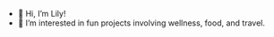 - 👋 Hi, I’m Lily!
- 💞️ I’m interested in fun projects involving wellness, food, and travel.


<!---
happygolily/happygolily is a ✨ special ✨ repository because its `README.md` (this file) appears on your GitHub profile.
You can click the Preview link to take a look at your changes.
--->

<!---
- 👀 I’m interested in ... 
- 📫 How to reach me ...
- 💞️ I’m looking to collaborate on ...
- 💞️ I’m interested in ...
- 🌱 Front End Development is my jam!  
- 👀 Skilled at HTML/CSS and responsive websites.  
--->
